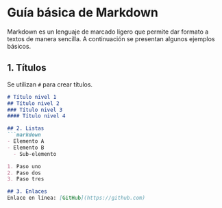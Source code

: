 # Guía básica de Markdown  
Markdown es un lenguaje de marcado ligero que permite dar formato a textos de manera sencilla. A continuación se presentan algunos ejemplos básicos.  

## 1. Títulos  
Se utilizan `#` para crear títulos.  

```markdown
# Título nivel 1
## Título nivel 2
### Título nivel 3
#### Título nivel 4

## 2. Listas  
```markdown
- Elemento A
- Elemento B
  - Sub-elemento

1. Paso uno
2. Paso dos
3. Paso tres

## 3. Enlaces
Enlace en línea: [GitHub](https://github.com)

